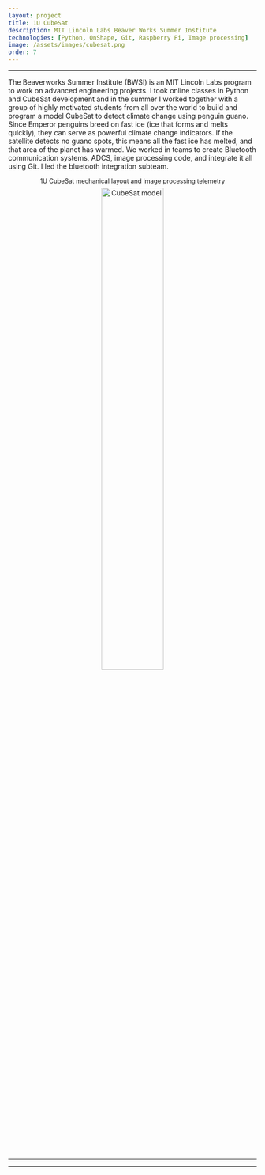 ```yaml
---
layout: project
title: 1U CubeSat
description: MIT Lincoln Labs Beaver Works Summer Institute
technologies: [Python, OnShape, Git, Raspberry Pi, Image processing]
image: /assets/images/cubesat.png
order: 7
---
```


---

The Beaverworks Summer Institute (BWSI) is an MIT Lincoln Labs program to work on advanced engineering projects. I took online classes in Python and CubeSat development and in the summer I worked together with a group of highly motivated students from all over the world to build and program a model CubeSat to detect climate change using penguin guano. Since Emperor penguins breed on fast ice (ice that forms and melts quickly), they can serve as powerful climate change indicators. If the satellite detects no guano spots, this means all the fast ice has melted, and that area of the planet has warmed. We worked in teams to create Bluetooth communication systems, ADCS, image processing code, and integrate it all using Git. I led the bluetooth integration subteam. 


<figure style="text-align:center; margin: 1em 0;">
  <figcaption style="font-size:0.9em; margin-bottom: 0.5em;">1U CubeSat mechanical layout and image processing telemetry</figcaption>
  <img src="{{ '/assets/images/guano.png' | relative_url }}" alt="CubeSat model" style="width:50%; display:inline-block;">
</figure>


---
---

